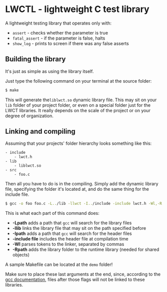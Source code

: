 # LWCTL - lightweight C test library

A lightweight testing library that operates only with:
* `assert` - checks whether the parameter is true
* `fatal_assert` - if the parameter is false, halts
* `show_log` - prints to screen if there was any false asserts

## Building the library

It's just as simple as using the library itself.

Just type the following command on your terminal at the source folder:

``` bash
$ make
```

This will generate the`liblwct.so` dynamic library file. This may sit on your `lib` folder of your project folder, or even on a special folder just for the LWCT libraries. It really depends on the scale of the project or on your degree of organization.

## Linking and compiling

Assuming that your projects' folder hierarchy looks something like this:

```
- include
	- lwct.h
- lib
	- liblwct.so
- src
	- foo.c
```

Then all you have to do is in the compiling. Simply add the dynamic library file, specifying the folder it's located at, and do the same thing for the include file.

``` bash
$ gcc -o foo foo.c -L../lib -llwct -I../include -include lwct.h -Wl,-R../lib
```

This is what each part of this command does:

* **-Lpath** adds a path that `gcc` will search for the library files
* **-llib** links the library file that may sit on the path specified before
* **-Ipath** adds a path that `gcc` will search for the header files
* **-include file** includes the header file at compilation time
* **-Wl** parses tokens to the linker, separated by commas
* **-Rpath** adds the library folder to the runtime library (needed for shared objects)

A sample Makefile can be located at the `demo` folder!

Make sure to place these last arguments at the end, since, according to the [gcc documentation](https://linux.die.net/man/1/gcc), files after those flags will not be linked to these libraries.
